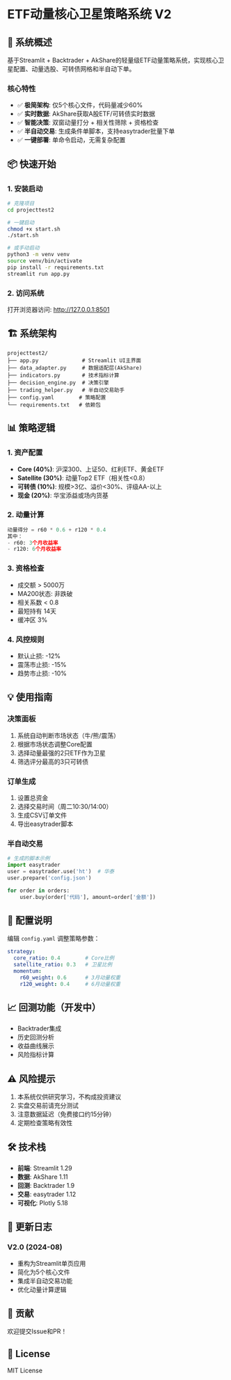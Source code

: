 # ETF动量核心卫星策略系统 V2

## 🎯 系统概述

基于Streamlit + Backtrader + AkShare的轻量级ETF动量策略系统，实现核心卫星配置、动量选股、可转债网格和半自动下单。

### 核心特性
- ✅ **极简架构**: 仅5个核心文件，代码量减少60%
- ✅ **实时数据**: AkShare获取A股ETF/可转债实时数据
- ✅ **智能决策**: 双窗动量打分 + 相关性筛除 + 资格检查
- ✅ **半自动交易**: 生成条件单脚本，支持easytrader批量下单
- ✅ **一键部署**: 单命令启动，无需复杂配置

## 📦 快速开始

### 1. 安装启动
```bash
# 克隆项目
cd projecttest2

# 一键启动
chmod +x start.sh
./start.sh

# 或手动启动
python3 -m venv venv
source venv/bin/activate
pip install -r requirements.txt
streamlit run app.py
```

### 2. 访问系统
打开浏览器访问: http://127.0.0.1:8501

## 🏗️ 系统架构

```
projecttest2/
├── app.py              # Streamlit UI主界面
├── data_adapter.py     # 数据适配层(AkShare)
├── indicators.py       # 技术指标计算
├── decision_engine.py  # 决策引擎
├── trading_helper.py   # 半自动交易助手
├── config.yaml        # 策略配置
└── requirements.txt   # 依赖包
```

## 📊 策略逻辑

### 1. 资产配置
- **Core (40%)**: 沪深300、上证50、红利ETF、黄金ETF
- **Satellite (30%)**: 动量Top2 ETF（相关性<0.8）
- **可转债 (10%)**: 规模>3亿、溢价<30%、评级AA-以上
- **现金 (20%)**: 华宝添益或场内货基

### 2. 动量计算
```python
动量得分 = r60 * 0.6 + r120 * 0.4
其中：
- r60: 3个月收益率
- r120: 6个月收益率
```

### 3. 资格检查
- 成交额 > 5000万
- MA200状态: 非跌破
- 相关系数 < 0.8
- 最短持有 14天
- 缓冲区 3%

### 4. 风控规则
- 默认止损: -12%
- 震荡市止损: -15%
- 趋势市止损: -10%

## 💡 使用指南

### 决策面板
1. 系统自动判断市场状态（牛/熊/震荡）
2. 根据市场状态调整Core配置
3. 选择动量最强的2只ETF作为卫星
4. 筛选评分最高的3只可转债

### 订单生成
1. 设置总资金
2. 选择交易时间（周二10:30/14:00）
3. 生成CSV订单文件
4. 导出easytrader脚本

### 半自动交易
```python
# 生成的脚本示例
import easytrader
user = easytrader.use('ht')  # 华泰
user.prepare('config.json')

for order in orders:
    user.buy(order['代码'], amount=order['金额'])
```

## 🔧 配置说明

编辑 `config.yaml` 调整策略参数：

```yaml
strategy:
  core_ratio: 0.4        # Core比例
  satellite_ratio: 0.3   # 卫星比例
  momentum:
    r60_weight: 0.6      # 3月动量权重
    r120_weight: 0.4     # 6月动量权重
```

## 📈 回测功能（开发中）

- Backtrader集成
- 历史回测分析
- 收益曲线展示
- 风险指标计算

## ⚠️ 风险提示

1. 本系统仅供研究学习，不构成投资建议
2. 实盘交易前请充分测试
3. 注意数据延迟（免费接口约15分钟）
4. 定期检查策略有效性

## 🛠️ 技术栈

- **前端**: Streamlit 1.29
- **数据**: AkShare 1.11
- **回测**: Backtrader 1.9
- **交易**: easytrader 1.12
- **可视化**: Plotly 5.18

## 📝 更新日志

### V2.0 (2024-08)
- 重构为Streamlit单页应用
- 简化为5个核心文件
- 集成半自动交易功能
- 优化动量计算逻辑

## 🤝 贡献

欢迎提交Issue和PR！

## 📄 License

MIT License